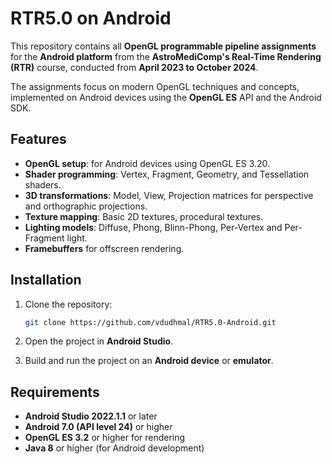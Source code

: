 # RTR5.0 on Android

This repository contains all **OpenGL programmable pipeline assignments** for the **Android platform** from the **AstroMediComp's Real-Time Rendering (RTR)** course, conducted from **April 2023 to October 2024**.

The assignments focus on modern OpenGL techniques and concepts, implemented on Android devices using the **OpenGL ES** API and the Android SDK.

## Features

- **OpenGL setup**: for Android devices using OpenGL ES 3.20.
- **Shader programming**: Vertex, Fragment, Geometry, and Tessellation shaders.
- **3D transformations**: Model, View, Projection matrices for perspective and orthographic projections.
- **Texture mapping**: Basic 2D textures, procedural textures.
- **Lighting models**: Diffuse, Phong, Blinn-Phong, Per-Vertex and Per-Fragment light.
- **Framebuffers** for offscreen rendering.

## Installation

1. Clone the repository:
    ```bash
    git clone https://github.com/vdudhmal/RTR5.0-Android.git
    ```

2. Open the project in **Android Studio**.

3. Build and run the project on an **Android device** or **emulator**.

## Requirements

- **Android Studio 2022.1.1** or later
- **Android 7.0 (API level 24)** or higher
- **OpenGL ES 3.2** or higher for rendering
- **Java 8** or higher (for Android development)
